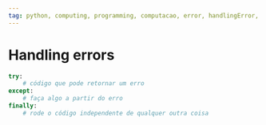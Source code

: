```yaml
---
tag: python, computing, programming, computacao, error, handlingError, boasPraticas
---
```

# Handling errors

``` python
try:
	# código que pode retornar um erro
except:
	# faça algo a partir do erro
finally:
	# rode o código independente de qualquer outra coisa
```